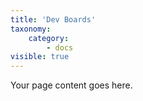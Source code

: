 ```yaml
---
title: 'Dev Boards'
taxonomy:
    category:
        - docs
visible: true
---
```


Your page content goes here.